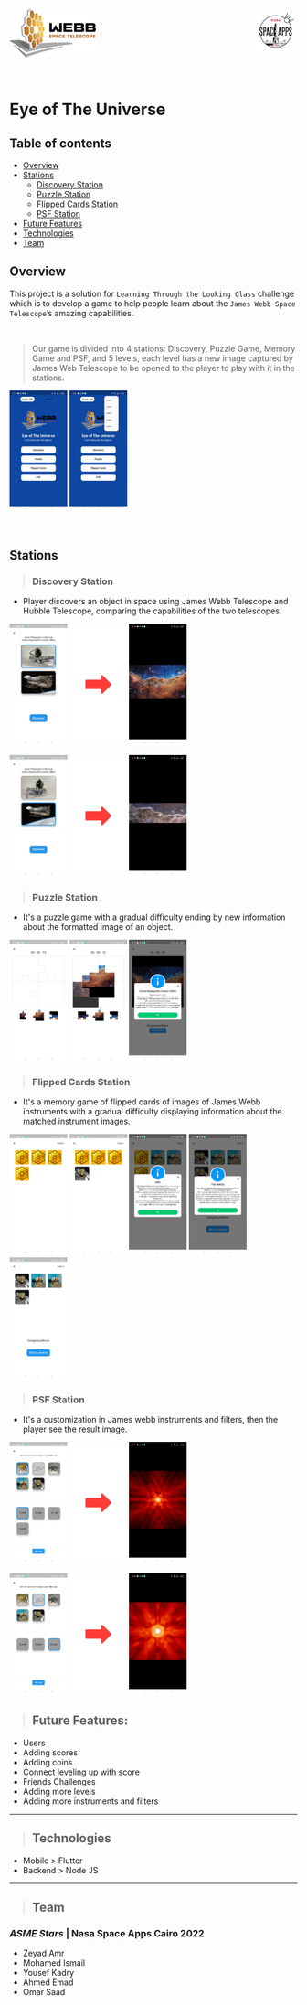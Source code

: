<img src="client/assets/logo.png"  width="30%"  align="left">
<img src="client/assets/nasa.jpg"  width="15%"  align="right">

<br>
<br>
<br>
<br>
<br>
<br>
<br>

# Eye of The Universe

## Table of contents

- [Overview](#overview)
- [Stations](#stations)
  - [Discovery Station](#discovery-station)
  - [Puzzle Station](#puzzle-station)
  - [Flipped Cards Station](#flipped-cards)
  - [PSF Station](#psf-station)
- [Future Features](#future-features)
- [Technologies](#technologies)
- [Team](#team)

## Overview

This project is a solution for `Learning Through the Looking Glass` challenge which is to develop a game to help people learn about the `James Webb Space Telescope`’s amazing capabilities.

<br>

> Our game is divided into 4 stations: Discovery, Puzzle Game, Memory Game and PSF, and 5 levels, each level has a new image captured by James Web Telescope to be opened to the player to play with it in the stations.

<img src="client/assets/screenshots/01.jpg"  width="20%"> <img src="client/assets/screenshots/22.jpg"  width="20%">

<br>

## Stations

> ### Discovery Station

- Player discovers an object in space using James Webb Telescope and Hubble Telescope, comparing the capabilities of the two telescopes.

<img src="client/assets/screenshots/03.jpg"  width="20%"  > <img src="client/assets/right-arrow.png"  width="20%"  > <img src="client/assets/screenshots/04.jpg"  width="20%"  >

<img src="client/assets/screenshots/05.jpg"  width="20%"  > <img src="client/assets/right-arrow.png"  width="20%"  > <img src="client/assets/screenshots/06.jpg"  width="20%"  >

> ### Puzzle Station

- It's a puzzle game with a gradual difficulty ending by new information about the formatted image of an object.

<img src="client/assets/screenshots/08.jpg"  width="20%" > <img src="client/assets/screenshots/09.jpg"  width="20%" > <img src="client/assets/screenshots/10.jpg"  width="20%" >

> ### Flipped Cards Station

- It's a memory game of flipped cards of images of James Webb instruments with a gradual difficulty displaying information about the matched instrument images.

<img src="client/assets/screenshots/12.jpg"  width="20%" > <img src="client/assets/screenshots/13.jpg"  width="20%" > <img src="client/assets/screenshots/14.jpg"  width="20%" > <img src="client/assets/screenshots/15.jpg"  width="20%" > <img src="client/assets/screenshots/16.jpg"  width="20%" >

> ### PSF Station

- It's a customization in James webb instruments and filters, then the player see the result image.

<img src="client/assets/screenshots/18.jpg"  width="20%"  > <img src="client/assets/right-arrow.png"  width="20%"  > <img src="client/assets/screenshots/19.jpg"  width="20%"  >

<img src="client/assets/screenshots/20.jpg"  width="20%"  > <img src="client/assets/right-arrow.png"  width="20%"  > <img src="client/assets/screenshots/21.jpg"  width="20%"  >

> ## Future Features:

- Users
- Adding scores
- Adding coins
- Connect leveling up with score
- Friends Challenges
- Adding more levels
- Adding more instruments and filters

---

> ## Technologies

- Mobile > Flutter
- Backend > Node JS

---

> ## Team

### **_ASME Stars_** | Nasa Space Apps Cairo 2022

- Zeyad Amr
- Mohamed Ismail
- Yousef Kadry
- Ahmed Emad
- Omar Saad
